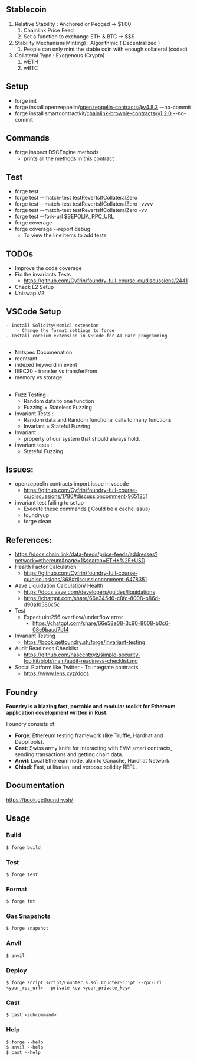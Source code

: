 ## Stablecoin 

1. Relative Stability : Anchored or Pegged -> $1.00
    1. Chainlink Price Feed 
    2. Set a function to exchange ETH & BTC -> $$$
2. Stability Mechanism(Minting) : Algorithmic ( Decentralized )
    1. People can only mint the stable coin with enough collateral (coded)
3. Collateral Type : Exogenous (Crypto)
    1. wETH 
    2. wBTC 


## Setup 
- forge init 
- forge install openzeppelin/openzeppelin-contracts@v4.8.3 --no-commit
- forge install smartcontractkit/chainlink-brownie-contracts@1.2.0 --no-commit

## Commands
- forge inspect DSCEngine methods
    - prints all the methods in this contract

## Test
- forge test
- forge test --match-test testRevertsIfCollateralZero
- forge test --match-test testRevertsIfCollateralZero -vvvv
- forge test --match-test testRevertsIfCollateralZero -vv
- forge test --fork-url $SEPOLIA_RPC_URL
- forge coverage
- forge coverage --report debug
    - To view the line items to add tests
 
## TODOs 
 - Improve the code coverage 
 - Fix the invariants Tests
    - https://github.com/Cyfrin/foundry-full-course-cu/discussions/2441
- Check L2 Setup 
- Uniswap V2 

## VSCode Setup
    - Install Solidity(Nomic) extension 
        - Change the format settings to forge 
    - Install codeium extension in VSCode for AI Pair programming

## 
- Natspec Documenation
- reentrant
- indexed keyword in event
- IERC20 - transfer vs transferFrom
- memory vs storage 

## 
- Fuzz Testing : 
    - Random data to one function 
    - Fuzzing = Stateless Fuzzing
- Invariant Tests : 
    - Random data and Random functional calls to many functions
    - Invariant = Stateful Fuzzing 
- Invariant : 
    - property of our system that should always hold. 
- invariant tests : 
    - Stateful Fuzzing 



## Issues: 
- openzeppelin contracts import issue in vscode 
    - https://github.com/Cyfrin/foundry-full-course-cu/discussions/1780#discussioncomment-9651251
- invariant test failing to setup
    - Execute these commands ( Could be a cache issue)
    - foundryup 
    - forge clean 

## References: 
- https://docs.chain.link/data-feeds/price-feeds/addresses?network=ethereum&page=1&search=ETH+%2F+USD
- Health Factor Calculation 
    - https://github.com/Cyfrin/foundry-full-course-cu/discussions/368#discussioncomment-6478351
- Aave Liquidation Calculation/ Health 
    - https://docs.aave.com/developers/guides/liquidations
    - https://chatgpt.com/share/66e345d6-c8fc-8008-b86d-d90a10586c5c
- Test 
    - Expect uint256 overflow/underflow error 
        - https://chatgpt.com/share/66e58e08-3c90-8008-b0c6-08e9bacd7b14
- Invariant Testing 
    - https://book.getfoundry.sh/forge/invariant-testing
- Audit Readiness Checklist 
    - https://github.com/nascentxyz/simple-security-toolkit/blob/main/audit-readiness-checklist.md
- Social Platform like Twitter - To integrate contracts 
    - https://www.lens.xyz/docs

## Foundry

**Foundry is a blazing fast, portable and modular toolkit for Ethereum application development written in Rust.**

Foundry consists of:

-   **Forge**: Ethereum testing framework (like Truffle, Hardhat and DappTools).
-   **Cast**: Swiss army knife for interacting with EVM smart contracts, sending transactions and getting chain data.
-   **Anvil**: Local Ethereum node, akin to Ganache, Hardhat Network.
-   **Chisel**: Fast, utilitarian, and verbose solidity REPL.

## Documentation

https://book.getfoundry.sh/

## Usage

### Build

```shell
$ forge build
```

### Test

```shell
$ forge test
```

### Format

```shell
$ forge fmt
```

### Gas Snapshots

```shell
$ forge snapshot
```

### Anvil

```shell
$ anvil
```

### Deploy

```shell
$ forge script script/Counter.s.sol:CounterScript --rpc-url <your_rpc_url> --private-key <your_private_key>
```

### Cast

```shell
$ cast <subcommand>
```

### Help

```shell
$ forge --help
$ anvil --help
$ cast --help
```
